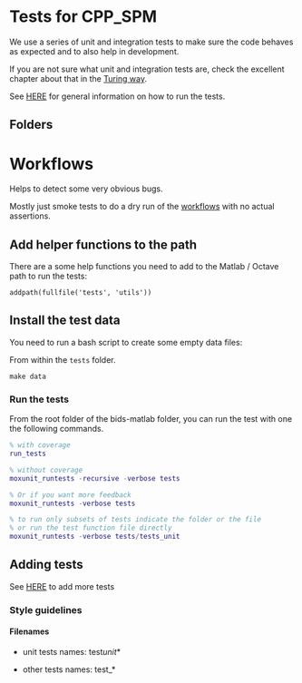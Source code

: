 # Tests for CPP_SPM

We use a series of unit and integration tests to make sure the code behaves as
expected and to also help in development.

If you are not sure what unit and integration tests are, check the excellent
chapter about that in the
[Turing way](https://the-turing-way.netlify.app/reproducible-research/testing.html).

See
[HERE](https://github.com/cpp-lln-lab/.github/blob/main/CONTRIBUTING.md#how-to-run-the-tests)
for general information on how to run the tests.

## Folders

# Workflows

Helps to detect some very obvious bugs.

Mostly just smoke tests to do a dry run of the [workflows](../src/workflows)
with no actual assertions.

<!-- TODO add assertion by using the output of those tests to lock the output in place. -->

## Add helper functions to the path

There are a some help functions you need to add to the Matlab / Octave path to
run the tests:

```
addpath(fullfile('tests', 'utils'))
```

## Install the test data

You need to run a bash script to create some empty data files:

From within the `tests` folder.

```
make data
```

<!-- TODO add bids-examples to run smoke test on fmriprep data -->

### Run the tests

From the root folder of the bids-matlab folder, you can run the test with one
the following commands.

```matlab
% with coverage
run_tests

% without coverage
moxunit_runtests -recursive -verbose tests

% Or if you want more feedback
moxunit_runtests -verbose tests

% to run only subsets of tests indicate the folder or the file
% or run the test function file directly
moxunit_runtests -verbose tests/tests_unit

```

## Adding tests

See
[HERE](https://github.com/cpp-lln-lab/.github/blob/main/CONTRIBUTING.md#adding-more-tests)
to add more tests

### Style guidelines

#### Filenames

-   unit tests names: test*unit*\*

-   other tests names: test\_\*
